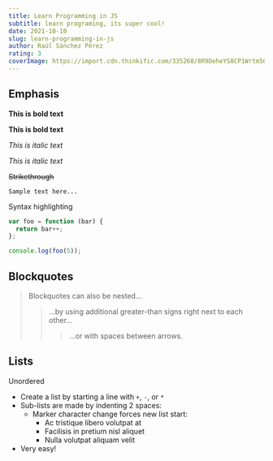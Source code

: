 ```yaml
---
title: Learn Programming in JS
subtitle: learn programing, its super cool!
date: 2021-10-10
slug: learn-programming-in-js
author: Raúl Sánchez Pérez
rating: 3
coverImage: https://import.cdn.thinkific.com/335268/8R9DeheYS8CP1Wrtm5Gk_javascript.jpg
---
```


## Emphasis

**This is bold text**

__This is bold text__

*This is italic text*

_This is italic text_

~~Strikethrough~~

```
Sample text here...
```

Syntax highlighting

``` js
var foo = function (bar) {
  return bar++;
};

console.log(foo(5));
```


## Blockquotes


> Blockquotes can also be nested...
>> ...by using additional greater-than signs right next to each other...
> > > ...or with spaces between arrows.


## Lists

Unordered

+ Create a list by starting a line with `+`, `-`, or `*`
+ Sub-lists are made by indenting 2 spaces:
  - Marker character change forces new list start:
    * Ac tristique libero volutpat at
    + Facilisis in pretium nisl aliquet
    - Nulla volutpat aliquam velit
+ Very easy!
